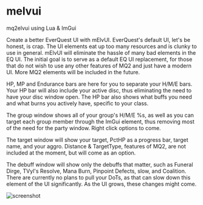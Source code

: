 # melvui
mq2elvui using Lua &amp; ImGui

Create a better EverQuest UI with mElvUI. EverQuest's default UI, let's be honest, is crap. The UI elements eat up too many resources and is clunky to use in general. mElvUI will eliminate the hassle of many bad elements in the EQ UI. The initial goal is to serve as a default EQ UI replacement, for those that do not wish to use any other features of MQ2 and just have a modern UI. More MQ2 elements will be included in the future.

HP, MP and Endurance bars are here for you to separate your H/M/E bars. Your HP bar will also include your active disc, thus eliminating the need to have your disc window open. The HP bar also shows what buffs you need and what burns you actively have, specific to your class.

The group window shows all of your group's H/M/E %s, as well as you can target each group member through the ImGui element, thus removing most of the need for the party window. Right click options to come.

The target window will show your target, PctHP as a progress bar, target name, and your aggro. Distance & TargetType, features of MQ2, are not included at the moment, but will come as an option.

The debuff window will show only the debuffs that matter, such as Funeral Dirge, TVyl's Resolve, Mana Burn, Pinpoint Defects, slow, and Coalition. There are currently no plans to pull your DoTs, as that can slow down this element of the UI significantly. As the UI grows, these changes might come.

![screenshot](https://user-images.githubusercontent.com/8891546/130730666-a5725ad4-d181-4bee-9308-884055657a0e.png)

